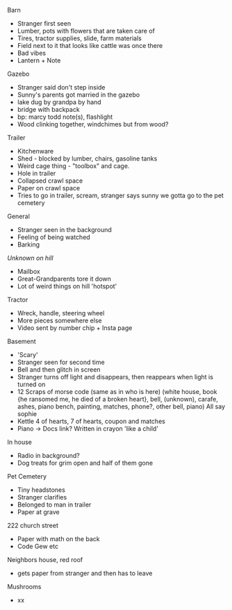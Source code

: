 Barn
- Stranger first seen
- Lumber, pots with flowers that are taken care of
- Tires, tractor supplies, slide, farm materials
- Field next to it that looks like cattle was once there
- Bad vibes
- Lantern + Note

Gazebo
- Stranger said don't step inside
- Sunny's parents got married in the gazebo
- lake dug by grandpa by hand
- bridge with backpack
- bp: marcy todd note(s), flashlight
- Wood clinking together, windchimes but from wood?

Trailer
- Kitchenware
- Shed - blocked by lumber, chairs, gasoline tanks
- Weird cage thing - "toolbox" and cage. 
- Hole in trailer
- Collapsed crawl space
- Paper on crawl space
- Tries to go in trailer, scream, stranger says sunny we gotta go to the pet cemetery


General
- Stranger seen in the background
- Feeling of being watched
- Barking

*Unknown on hill* 
- Mailbox
- Great-Grandparents tore it down
- Lot of weird things on hill 'hotspot'

Tractor
- Wreck, handle, steering wheel
- More pieces somewhere else
- Video sent by number chip + Insta page

Basement
- 'Scary'
- Stranger seen for second time
- Bell and then glitch in screen
- Stranger turns off light and disappears, then reappears when light is turned on
- 12 Scraps of morse code (same as in who is here) (white house, book {he ransomed me, he died of a broken heart}, bell, (unknown), carafe, ashes, piano bench, painting, matches, phone?, other bell, piano) All say sophie
- Kettle  4 of hearts, 7 of hearts, coupon and matches
- Piano -> Docs link? Written in crayon 'like a child'

In house
- Radio in background?
- Dog treats for grim open and half of them gone

Pet Cemetery
- Tiny headstones
- Stranger clarifies
- Belonged to man in trailer
- Paper at grave

222 church street
- Paper with math on the back
- Code Gew etc

Neighbors house, red roof
- gets paper from stranger and then has to leave

Mushrooms
- xx